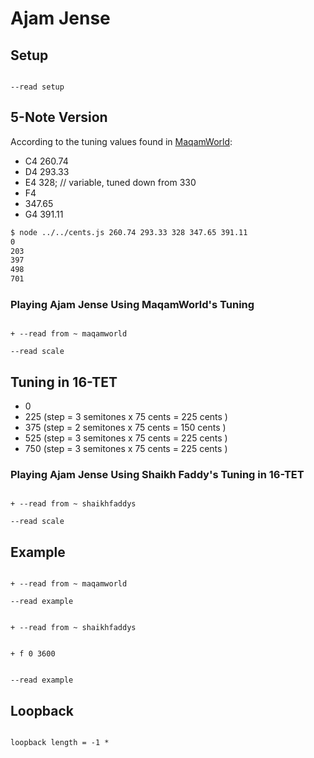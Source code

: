 # Ajam Jense

## Setup

```scenario oscilla

--read setup

```

## 5-Note Version

According to the tuning values found in [MaqamWorld](http://maqamworld.com/en/jins/ajam.php):

* C4 260.74
* D4 293.33
* E4 328; // variable, tuned down from 330
* F4
* 347.65
* G4 391.11

```sh
$ node ../../cents.js 260.74 293.33 328 347.65 391.11
0
203
397
498
701
```

### Playing Ajam Jense Using MaqamWorld's Tuning

```scenario xoscilla

+ --read from ~ maqamworld

--read scale

```

## Tuning in 16-TET

* 0
* 225 (step = 3 semitones x 75 cents = 225 cents )
* 375 (step = 2 semitones x 75 cents = 150 cents )
* 525 (step = 3 semitones x 75 cents = 225 cents )
* 750 (step = 3 semitones x 75 cents = 225 cents )

### Playing Ajam Jense Using Shaikh Faddy's Tuning in 16-TET

```scenario xoscilla

+ --read from ~ shaikhfaddys

--read scale

```

## Example

```scenario xoscilla

+ --read from ~ maqamworld

--read example

```

```scenario oscilla

+ --read from ~ shaikhfaddys

```

```scenario xoscilla

+ f 0 3600

```

```scenario oscilla

--read example

```

## Loopback

```scenario oscilla

loopback length = -1 *

```
